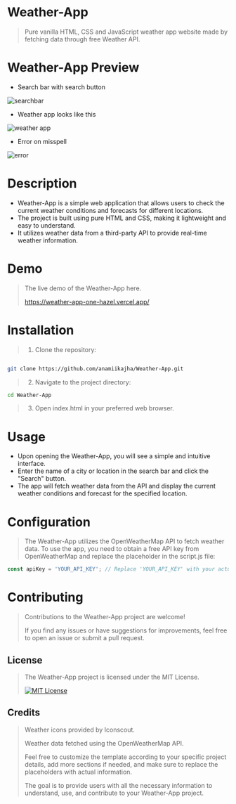 # Weather-App
> Pure  vanilla HTML, CSS and JavaScript weather app website made by fetching data through free Weather API.
>
# Weather-App Preview
- Search bar with search button
>
![searchbar](https://github.com/anamiikajha/Weather-App/assets/89740849/764cd32d-21ad-44c7-995b-23ff76480fb3)
>
- Weather app looks like this
>
![weather app](https://github.com/anamiikajha/Weather-App/assets/89740849/69c52856-7d3d-4aef-9962-eed152a21a41)
>
- Error on misspell
> 
![error](https://github.com/anamiikajha/weatherApp/assets/89740849/2cff287c-eac8-4b06-86ec-09a517b0966b)
>
# Description
- Weather-App is a simple web application that allows users to check the current weather conditions and forecasts for different locations.
- The project is built using pure HTML and CSS, making it lightweight and easy to understand.
-  It utilizes weather data from a third-party API to provide real-time weather information.
>
# Demo
>
> The live demo of the Weather-App here.
>
> https://weather-app-one-hazel.vercel.app/
>
# Installation
> 1. Clone the repository:
```bash

git clone https://github.com/anamiikajha/Weather-App.git

```
>

> 2. Navigate to the project directory:
```bash
cd Weather-App
```
> 3. Open index.html in your preferred web browser.
>
# Usage
- Upon opening the Weather-App, you will see a simple and intuitive interface.
- Enter the name of a city or location in the search bar and click the "Search" button.
- The app will fetch weather data from the API and display the current weather conditions and forecast for the specified location.
>
# Configuration
> The Weather-App utilizes the OpenWeatherMap API to fetch weather data. To use the app, you need to obtain a free API key from OpenWeatherMap and replace the placeholder in the script.js file:

```javascript
const apiKey = 'YOUR_API_KEY'; // Replace 'YOUR_API_KEY' with your actual API key
```
>
# Contributing
> Contributions to the Weather-App project are welcome!
>
>If you find any issues or have suggestions for improvements, feel free to open an issue or submit a pull request.
>
## License
> The Weather-App project is licensed under the MIT License.
>
> [![MIT License](https://img.shields.io/badge/license-MIT-blue)](https://github.com/anamiikajha/Weather-App/blob/main/LICENSE)
>
## Credits
> Weather icons provided by Iconscout.
>
> Weather data fetched using the OpenWeatherMap API.
>
> Feel free to customize the template according to your specific project details, add more sections if needed, and make sure to replace the placeholders with actual information.
>
>  The goal is to provide users with all the necessary information to understand, use, and contribute to your Weather-App project.
>

